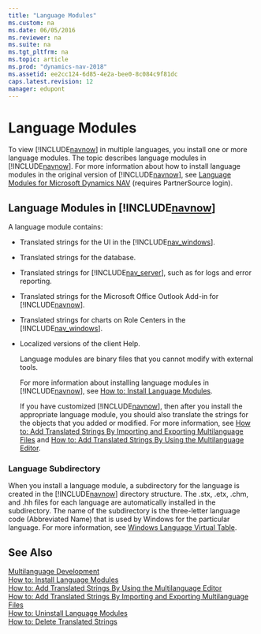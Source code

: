```yaml
---
title: "Language Modules"
ms.custom: na
ms.date: 06/05/2016
ms.reviewer: na
ms.suite: na
ms.tgt_pltfrm: na
ms.topic: article
ms.prod: "dynamics-nav-2018"
ms.assetid: ee2cc124-6d85-4e2a-bee0-8c084c9f81dc
caps.latest.revision: 12
manager: edupont
---
```

# Language Modules
To view [!INCLUDE[navnow](includes/navnow_md.md)] in multiple languages, you install one or more language modules. The topic describes language modules in [!INCLUDE[navnow](includes/navnow_md.md)]. For more information about how to install language modules in the original version of [!INCLUDE[navnow](includes/navnow_md.md)], see [Language Modules for Microsoft Dynamics NAV](https://go.microsoft.com/fwlink/?LinkId=157364) \(requires PartnerSource login\).  
  
## Language Modules in [!INCLUDE[navnow](includes/navnow_md.md)]  
 A language module contains:  
  
- Translated strings for the UI in the [!INCLUDE[nav_windows](includes/nav_windows_md.md)].  
  
- Translated strings for the database.  
  
- Translated strings for [!INCLUDE[nav_server](includes/nav_server_md.md)], such as for logs and error reporting.  
  
- Translated strings for the Microsoft Office Outlook Add-in for [!INCLUDE[navnow](includes/navnow_md.md)].  
  
- Translated strings for charts on Role Centers in the [!INCLUDE[nav_windows](includes/nav_windows_md.md)].  
  
- Localized versions of the client Help.  
  
  Language modules are binary files that you cannot modify with external tools.  
  
  For more information about installing language modules in [!INCLUDE[navnow](includes/navnow_md.md)], see [How to: Install Language Modules](How-to--Install-Language-Modules.md).  
  
  If you have customized [!INCLUDE[navnow](includes/navnow_md.md)], then after you install the appropriate language module, you should also translate the strings for the objects that you added or modified. For more information, see [How to: Add Translated Strings By Importing and Exporting Multilanguage Files](How-to--Add-Translated-Strings-By-Importing-and-Exporting-Multilanguage-Files.md) and [How to: Add Translated Strings By Using the Multilanguage Editor](How-to--Add-Translated-Strings-By-Using-the-Multilanguage-Editor.md).  
  
### Language Subdirectory  
 When you install a language module, a subdirectory for the language is created in the [!INCLUDE[navnow](includes/navnow_md.md)] directory structure. The .stx, .etx, .chm, and .hh files for each language are automatically installed in the subdirectory. The name of the subdirectory is the three-letter language code \(Abbreviated Name\) that is used by Windows for the particular language. For more information, see [Windows Language Virtual Table](Windows-Language-Virtual-Table.md).  
  
## See Also  
 [Multilanguage Development](Multilanguage-Development.md)   
 [How to: Install Language Modules](How-to--Install-Language-Modules.md)   
 [How to: Add Translated Strings By Using the Multilanguage Editor](How-to--Add-Translated-Strings-By-Using-the-Multilanguage-Editor.md)   
 [How to: Add Translated Strings By Importing and Exporting Multilanguage Files](How-to--Add-Translated-Strings-By-Importing-and-Exporting-Multilanguage-Files.md)   
 [How to: Uninstall Language Modules](How-to--Uninstall-Language-Modules.md)   
 [How to: Delete Translated Strings](How-to--Delete-Translated-Strings.md)
